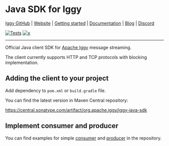 # Java SDK for Iggy

[Iggy GitHub](https://github.com/apache/iggy) | [Website](https://iggy.apache.org) | [Getting started](https://iggy.apache.org/docs/introduction/getting-started) | [Documentation](https://iggy.apache.org/docs) | [Blog](https://iggy.apache.org/blogs) | [Discord](https://discord.gg/C5Sux5NcRa)

[![Tests](https://github.com/apache/iggy/actions/workflows/ci-check-java-sdk.yml/badge.svg)](https://github.com/apache/iggy/actions/workflows/ci-check-java-sdk.yml)
[![x](https://img.shields.io/twitter/follow/iggy_rs_?style=social)](https://x.com/ApacheIggy)

---

Official Java client SDK for [Apache Iggy](https://iggy.apache.org) message streaming.

The client currently supports HTTP and TCP protocols with blocking implementation.

## Adding the client to your project

Add dependency to `pom.xml` or `build.gradle` file.

You can find the latest version in Maven Central repository:

<https://central.sonatype.com/artifact/org.apache.iggy/iggy-java-sdk>

## Implement consumer and producer

You can find examples for
simple [consumer](https://github.com/apache/iggy/blob/master/foreign/java/examples/simple-consumer/src/main/java/org/apache/iggy/SimpleConsumer.java)
and [producer](https://github.com/apache/iggy/blob/master/foreign/java/examples/simple-producer/src/main/java/org/apache/iggy/SimpleProducer.java)
in the repository.
